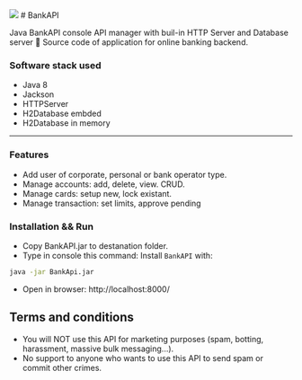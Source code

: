 <img src="https://moneymakerfactory.ru/Pics/loads/multy_img-2-20215610.jpg">
# BankAPI

Java BankAPI console API manager with buil-in HTTP Server and Database server 🚀
Source code of application for online banking backend.

### Software stack used
* Java 8
* Jackson
* HTTPServer
* H2Database embded
* H2Database in memory

---
### Features

* Add user of corporate, personal or bank operator type.
* Manage accounts: add, delete, view. CRUD.
* Manage cards: setup new, lock existant.
* Manage transaction: set limits, approve pending


### Installation && Run
- Copy BankAPI.jar to destanation folder.
- Type in console this command:
Install `BankAPI` with:
``` bash
java -jar BankApi.jar
```
- Open in browser: http://localhost:8000/


## Terms and conditions
* You will NOT use this API for marketing purposes (spam, botting, harassment, massive bulk messaging...).
* No support to anyone who wants to use this API to send spam or commit other crimes.
